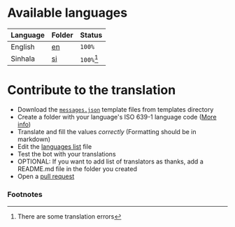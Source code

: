 # Available languages

| Language |  Folder  |   Status   |
| -------- | -------- | ---------- |
| English  | [en](en) |   `100%`   |
| Sinhala  | [si](si) | `100%`[^1] |


# Contribute to the translation

- Download the [`messages.json`](https://github.com/Itz-fork/Unzip-Bot/blob/dev/unzipper/localization/templates/messages.json) template files from templates directory
- Create a folder with your language's ISO 639-1 language code ([More info](https://en.wikipedia.org/wiki/List_of_ISO_639-1_codes))
- Translate and fill the values *correctly* (Formatting should be in markdown)
- Edit the [languages list](languages.json) file
- Test the bot with your translations
- OPTIONAL: If you want to add list of translators as thanks, add a README.md file in the folder you created
- Open a [pull request](https://github.com/Itz-fork/Unzip-Bot/pulls)


### Footnotes

[^1]: There are some translation errors